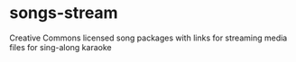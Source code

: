 # songs-stream
Creative Commons licensed song packages with links for streaming media files for sing-along karaoke
